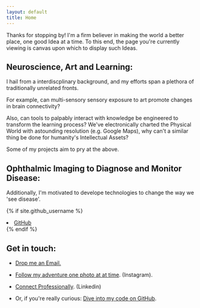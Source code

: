 ```yaml
---
layout: default
title: Home
---
```

<p class="message">
  Thanks for stopping by! I'm a firm believer in making the world a better place, one good Idea at a time. To this end, the page you're currently viewing 
  is canvas upon which to display such Ideas. 
</p>

## Neuroscience, Art and Learning: 

I hail from a interdiscplinary background, and my efforts span a plethora of traditionally unrelated fronts. 

For example, can multi-sensory sensory exposure to art promote changes in brain connectivity?

Also, can tools to palpably interact with knowledge be engineered to transform the learning process? We've 
electronically charted the Physical World with astounding resolution (e.g. Google Maps), why can't a similar thing be 
done for humanity's Intellectual Assets? 

Some of my projects aim to pry at the above. 

## Ophthalmic Imaging to Diagnose and Monitor Disease: 

Additionally, I'm motivated to develope technologies to change the way we 'see disease'. 

{% if site.github_username %}
  <li>
    <a href="https://github.com/{{ site.github_username }}">
      <i class="fa fa-github"></i> GitHub
    </a>
  </li>
{% endif %}

## Get in touch: 

* [Drop me an Email.](mailto:matthew.p.ellis23@gmail.com)

* [Follow my adventure one photo at at time](https://www.instagram.com/matthew.awesome.23/). (Instagram). 

* [Connect Professionally](https://www.linkedin.com/in/matthew-ellis-4a695446/). (Linkedin)

* Or, if you're really curious: [Dive into my code on GitHub](https://github.com/MatthewAwesome). 





